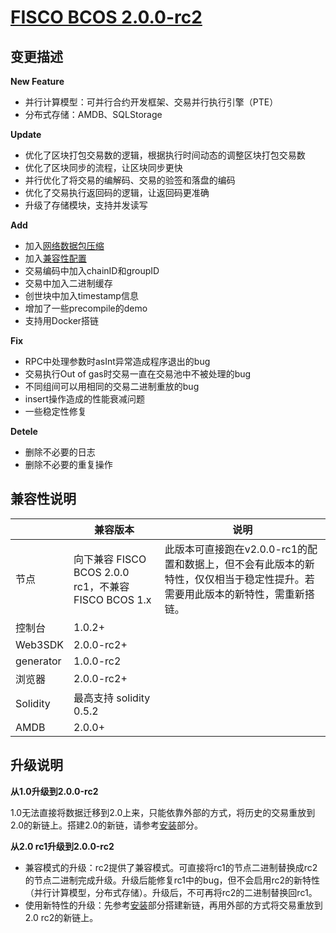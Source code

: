 # [FISCO BCOS 2.0.0-rc2](https://github.com/FISCO-BCOS/FISCO-BCOS/releases/tag/v2.0.0-rc2)

## 变更描述

**New Feature**

* 并行计算模型：可并行合约开发框架、交易并行执行引擎（PTE）
* 分布式存储：AMDB、SQLStorage

**Update**

* 优化了区块打包交易数的逻辑，根据执行时间动态的调整区块打包交易数
* 优化了区块同步的流程，让区块同步更快
* 并行优化了将交易的编解码、交易的验签和落盘的编码
* 优化了交易执行返回码的逻辑，让返回码更准确
* 升级了存储模块，支持并发读写

**Add**

* 加入[网络数据包压缩](<https://fisco-bcos-documentation.readthedocs.io/zh_CN/latest/docs/design/features/network_compress.html>)
* 加入[兼容性配置](<https://fisco-bcos-documentation.readthedocs.io/zh_CN/latest/docs/manual/configuration.html#id7>)
* 交易编码中加入chainID和groupID
* 交易中加入二进制缓存
* 创世块中加入timestamp信息
* 增加了一些precompile的demo
* 支持用Docker搭链

**Fix**

* RPC中处理参数时asInt异常造成程序退出的bug
* 交易执行Out of gas时交易一直在交易池中不被处理的bug
* 不同组间可以用相同的交易二进制重放的bug
* insert操作造成的性能衰减问题
* 一些稳定性修复

**Detele**

* 删除不必要的日志
* 删除不必要的重复操作

## 兼容性说明

|           | 兼容版本                                            | 说明                                                         |
| --------- | --------------------------------------------------- | ------------------------------------------------------------ |
| 节点      | 向下兼容 FISCO BCOS 2.0.0 rc1，不兼容FISCO BCOS 1.x | 此版本可直接跑在v2.0.0-rc1的配置和数据上，但不会有此版本的新特性，仅仅相当于稳定性提升。若需要用此版本的新特性，需重新搭链。 |
| 控制台    | 1.0.2+                                              |                                                              |
| Web3SDK   | 2.0.0-rc2+                                          |                                                              |
| generator | 1.0.0-rc2                                           |                                                              |
| 浏览器    | 2.0.0-rc2+                                          |                                                              |
| Solidity  | 最高支持 solidity 0.5.2                             |                                                              |
| AMDB      | 2.0.0+                                              |                                                              |

## 升级说明

**从1.0升级到2.0.0-rc2**

1.0无法直接将数据迁移到2.0上来，只能依靠外部的方式，将历史的交易重放到2.0的新链上。搭建2.0的新链，请参考[安装](./installation.md)部分。

**从2.0 rc1升级到2.0.0-rc2**

* 兼容模式的升级：rc2提供了兼容模式。可直接将rc1的节点二进制替换成rc2的节点二进制完成升级。升级后能修复rc1中的bug，但不会启用rc2的新特性（并行计算模型，分布式存储）。升级后，不可再将rc2的二进制替换回rc1。
* 使用新特性的升级：先参考[安装](./installation.md)部分搭建新链，再用外部的方式将交易重放到2.0 rc2的新链上。
